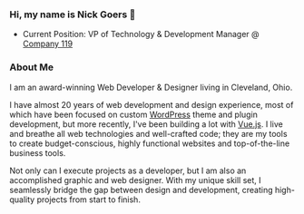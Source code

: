 ### Hi, my name is Nick Goers 👋

- Current Position: VP of Technology & Development Manager @ [Company 119](https://www.company119.com)

### About Me

I am an award-winning Web Developer & Designer living in Cleveland, Ohio. 

I have almost 20 years of web development and design experience, most of which have been focused on custom [WordPress](https://www.wordpress.org) theme and plugin development, but more recently, I've been building a lot with [Vue.js](https://vuejs.org). I live and breathe all web technologies and well-crafted code; they are my tools to create budget-conscious, highly functional websites and top-of-the-line business tools.

Not only can I execute projects as a developer, but I am also an accomplished graphic and web designer. With my unique skill set, I seamlessly bridge the gap between design and development, creating high-quality projects from start to finish. 

<!--
**nickysixer/nickysixer** is a ✨ _special_ ✨ repository because its `README.md` (this file) appears on your GitHub profile.

Here are some ideas to get you started:

- 🔭 I’m currently working on ...
- 🌱 I’m currently learning ...
- 👯 I’m looking to collaborate on ...
- 🤔 I’m looking for help with ...
- 💬 Ask me about ...
- 📫 How to reach me: ...
- 😄 Pronouns: ...
- ⚡ Fun fact: ...
-->

